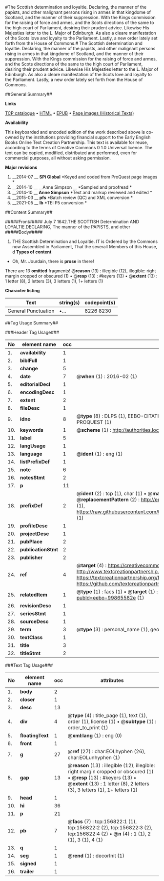 #The Scottish determination and loyaltie. Declaring, the manner of the papists, and other malignant persons rising in armes in that kingdome of Scotland, and the manner of their suppression. With the Kings commission for the raising of force and armes, and the Scots directions of the same to the high court of Parliament, desiring their prudent advice. Likewise His Majesties letter to the L. Major of Edinburgh. As also a cleare manifestation of the Scots love and loyalty to the Parliament. Lastly, a new order lately set forth from the House of Commons.#
The Scottish determination and loyaltie. Declaring, the manner of the papists, and other malignant persons rising in armes in that kingdome of Scotland, and the manner of their suppression. With the Kings commission for the raising of force and armes, and the Scots directions of the same to the high court of Parliament, desiring their prudent advice. Likewise His Majesties letter to the L. Major of Edinburgh. As also a cleare manifestation of the Scots love and loyalty to the Parliament. Lastly, a new order lately set forth from the House of Commons.

##General Summary##

**Links**

[TCP catalogue](http://www.ota.ox.ac.uk/tcp/)  • 
[HTML](http://tei.it.ox.ac.uk/tcp/Texts-HTML/free/A92/A92751.html)  • 
[EPUB](http://tei.it.ox.ac.uk/tcp/Texts-EPUB/free/A92/A92751.epub) • 
[Page images (Historical Texts)](https://historicaltexts.jisc.ac.uk/eebo-99865582e)

**Availability**

This keyboarded and encoded edition of the work described above is co-owned by the
    institutions providing financial support to the Early English Books Online Text Creation
    Partnership. This text is available for reuse, according to the terms of  Creative Commons 0 1.0 Universal
    licence. The text can be copied, modified, distributed and performed, even for commercial
    purposes, all without asking permission.

**Major revisions**

1. __2014-07 __ __SPi Global__ *Keyed and coded from ProQuest page images *
1. __2014-10 __ __Anne Simpson __ *Sampled and proofread *
1. __2014-10 __ __Anne Simpson__ *Text and markup reviewed and edited *
1. __2015-03 __ __pfs__ *Batch review (QC) and XML conversion *
1. __2021-05 __ __lb__ *TEI P5 conversion *

##Content Summary##

#####Front#####
July 7 1642.THE SCOTTISH Determination AND LOYALTIE.DECLARING, The manner of the PAPISTS, and other 
#####Body#####

1. THE Scottish Determination and Loyaltie.
IT is Ordered by the Commons now Assembled in Parliament, That the severall Members of this House, d
**Types of content**

  * Oh, Mr. Jourdain, there is **prose** in there!

There are 13 **omitted** fragments! 
 @__reason__ (13) : illegible (12), illegible: right margin cropped or obscured (1)  •  @__resp__ (13) : #keyers (13)  •  @__extent__ (13) : 1 letter (8), 2 letters (3), 3 letters (1), 1+ letters (1)

**Character listing**


|Text|string(s)|codepoint(s)|
|---|---|---|
|General Punctuation|•…|8226 8230|

##Tag Usage Summary##

###Header Tag Usage###

|No|element name|occ|attributes|
|---|---|---|---|
|1.|__availability__|1||
|2.|__biblFull__|1||
|3.|__change__|5||
|4.|__date__|7| @__when__ (1) : 2016-02 (1)|
|5.|__editorialDecl__|1||
|6.|__encodingDesc__|1||
|7.|__extent__|2||
|8.|__fileDesc__|1||
|9.|__idno__|8| @__type__ (8) : DLPS (1), EEBO-CITATION (1), VID (1), EEBO-PROQUEST (1), STC (3), PROQUEST (1)|
|10.|__keywords__|1| @__scheme__ (1) : http://authorities.loc.gov/ (1)|
|11.|__label__|5||
|12.|__langUsage__|1||
|13.|__language__|1| @__ident__ (1) : eng (1)|
|14.|__listPrefixDef__|1||
|15.|__note__|6||
|16.|__notesStmt__|2||
|17.|__p__|11||
|18.|__prefixDef__|2| @__ident__ (2) : tcp (1), char (1)  •  @__matchPattern__ (2) : ([0-9\-]+):([0-9IVX]+) (1), (.+) (1)  •  @__replacementPattern__ (2) : http://eebo.chadwyck.com/downloadtiff?vid=$1&page=$2 (1), https://raw.githubusercontent.com/textcreationpartnership/Texts/master/tcpchars.xml#$1 (1)|
|19.|__profileDesc__|1||
|20.|__projectDesc__|1||
|21.|__pubPlace__|2||
|22.|__publicationStmt__|2||
|23.|__publisher__|2||
|24.|__ref__|4| @__target__ (4) : https://creativecommons.org/publicdomain/zero/1.0/ (1), http://www.textcreationpartnership.org/docs/. (1), https://textcreationpartnership.org/faq/#faq05 (1), https://github.com/textcreationpartnership (1)|
|25.|__relatedItem__|1| @__type__ (1) : facs (1)  •  @__target__ (1) : https://data.historicaltexts.jisc.ac.uk/view?pubId=eebo-99865582e (1)|
|26.|__revisionDesc__|1||
|27.|__seriesStmt__|1||
|28.|__sourceDesc__|1||
|29.|__term__|3| @__type__ (3) : personal_name (1), geographic_name (2)|
|30.|__textClass__|1||
|31.|__title__|3||
|32.|__titleStmt__|2||


###Text Tag Usage###

|No|element name|occ|attributes|
|---|---|---|---|
|1.|__body__|2||
|2.|__closer__|1||
|3.|__desc__|13||
|4.|__div__|4| @__type__ (4) : title_page (1), text (1), order (1), license (1)  •  @__subtype__ (1) : order_to_print (1)|
|5.|__floatingText__|1| @__xml:lang__ (1) : eng (0)|
|6.|__front__|1||
|7.|__g__|27| @__ref__ (27) : char:EOLhyphen (26), char:EOLunhyphen (1)|
|8.|__gap__|13| @__reason__ (13) : illegible (12), illegible: right margin cropped or obscured (1)  •  @__resp__ (13) : #keyers (13)  •  @__extent__ (13) : 1 letter (8), 2 letters (3), 3 letters (1), 1+ letters (1)|
|9.|__head__|1||
|10.|__hi__|36||
|11.|__p__|21||
|12.|__pb__|7| @__facs__ (7) : tcp:156822:1 (1), tcp:156822:2 (2), tcp:156822:3 (2), tcp:156822:4 (2)  •  @__n__ (4) : 1 (1), 2 (1), 3 (1), 4 (1)|
|13.|__q__|1||
|14.|__seg__|1| @__rend__ (1) : decorInit (1)|
|15.|__signed__|1||
|16.|__trailer__|1||
